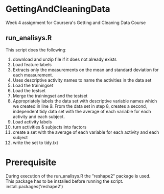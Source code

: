 # GettingAndCleaningData
Week 4 assignment for Coursera's Getting and Cleaning Data Course

## run_analisys.R
This script does the following:

1. download and unzip file if it does not already exists
2. Load feature labels
3. Extracts only the measurements on the mean and standard deviation for each measurement.
4. Uses descriptive activity names to name the activities in the data set
5. Load the trainingset
6. Load the testset
7. Merge the trainingset and the testset
8. Appropriately labels the data set with descriptive variable names which we created in line 9. From the data set in step 8, creates a second, independent tidy data set with the average of each variable for each activity and each subject.
10. Load activity labels
11. turn activities & subjects into factors
12. create a set with the average of each variable for each activity and each subject
13. write the set to tidy.txt

# Prerequisite
During execution of the run_analisys.R the "reshape2" package is used. This package has to be installed before running the script. 
install.packages('reshape2')

